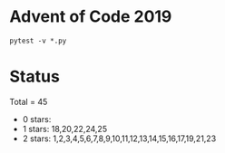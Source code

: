 Advent of Code 2019
===================

```pytest -v *.py```

Status
======

Total = 45

- 0 stars:
- 1 stars: 18,20,22,24,25
- 2 stars: 1,2,3,4,5,6,7,8,9,10,11,12,13,14,15,16,17,19,21,23
